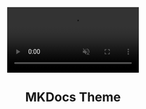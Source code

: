 <!DOCTYPE html>
<html lang="en">
  <head>
    <meta charset="utf-8">
    <meta name="viewport" content="width=device-width, initial-scale=1">
    <link rel="stylesheet" href="styles.css">
    <link rel="stylesheet" href="https://fonts.googleapis.com/css?family=Fruktur&display=swap">
    <title>mkdocs theme</title>
  </head>
  <body>
    <main>
      <header>
        <div class="video-container">
          <video autoplay muted loop>
            <source src="newskin.ini.mp4" type="video/mp4">
            </video>
          <div class="overlay">
            <h1 class=font-effect-shadow-multiple">MKDocs Theme</h1>
          </div>
        </div>
      </header>
<section>
  
</section>
  <footer>
    
  </footer>
    </main>
  </body>
</html>
